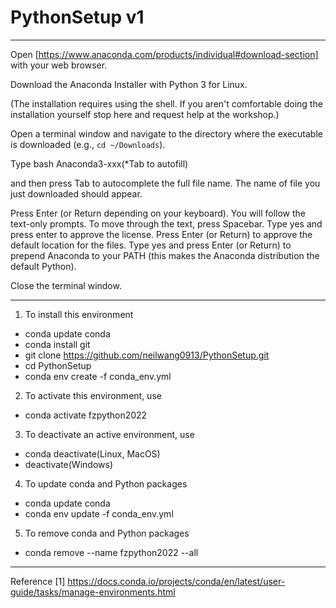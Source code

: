 # PythonSetup v1
---
Open 
[https://www.anaconda.com/products/individual#download-section] 
with your web browser.

Download the Anaconda Installer with Python 3 for Linux.

(The installation requires using the shell. If you aren't comfortable doing the installation yourself stop here and request help at the workshop.)

Open a terminal window and navigate to the directory where the executable is downloaded (e.g., `cd ~/Downloads`).

Type
bash Anaconda3-xxx(*Tab to autofill)

and then press Tab to autocomplete the full file name. The name of file you just downloaded should appear.

Press Enter (or Return depending on your keyboard). You will follow the text-only prompts. To move through the text, press Spacebar. Type yes and press enter to approve the license. Press Enter (or Return) to approve the default location for the files. Type yes and press Enter (or Return) to prepend Anaconda to your PATH (this makes the Anaconda distribution the default Python).

Close the terminal window.

---
1. To install this environment
- conda update conda
- conda install git
- git clone https://github.com/neilwang0913/PythonSetup.git
- cd PythonSetup
- conda env create -f conda_env.yml

2. To activate this environment, use
- conda activate fzpython2022

3. To deactivate an active environment, use
- conda deactivate(Linux, MacOS)
- deactivate(Windows)

4. To update conda and Python packages
- conda update conda
- conda env update -f conda_env.yml

5. To remove conda and Python packages
- conda remove --name fzpython2022 --all 

---
Reference
[1] https://docs.conda.io/projects/conda/en/latest/user-guide/tasks/manage-environments.html
